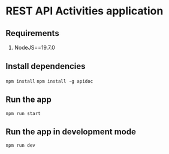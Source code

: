 # REST API Activities application

## Requirements
1. NodeJS==19.7.0

## Install dependencies
<code>npm install</code>
<code>npm install -g apidoc</code>

## Run the app
<code>npm run start</code>

## Run the app in development mode
<code>npm run dev</code>

